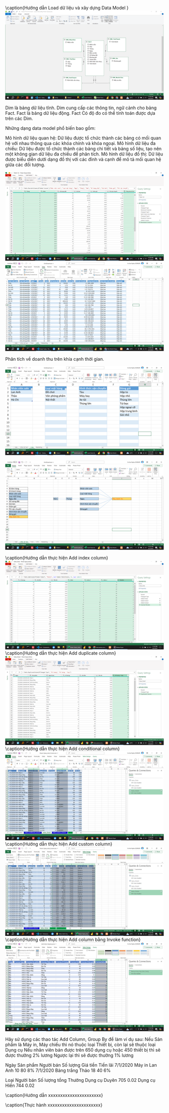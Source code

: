<!-- !\subsubsection{Video 3} -->

\caption{Hướng dẫn Load dữ liệu và xây dựng Data Model }
![alt text](Bai1/Video3/HuongDan/image.png)

<!-- Dim & Fact: Bảng nào là dữ liệu động, bảng nào là dữ liệu tĩnh? -->

Dim là bảng dữ liệu tĩnh. Dim cung cấp các thông tin, ngữ cảnh cho bảng Fact.
Fact là bảng dữ liệu động. Fact Có độ đo có thể tính toán được dựa trên các Dim.

<!-- Có những dạng data model nào? -->

Những dạng data model phổ biến bao gồm:

Mô hình dữ liệu quan hệ: Dữ liệu được tổ chức thành các bảng có mối quan hệ với nhau thông qua các khóa chính và khóa ngoại.
Mô hình dữ liệu đa chiều: Dữ liệu được tổ chức thành các bảng chi tiết và bảng số liệu, tạo nên một không gian dữ liệu đa chiều để phân tích.
Mô hình dữ liệu đồ thị: Dữ liệu được biểu diễn dưới dạng đồ thị với các đỉnh và cạnh để mô tả mối quan hệ giữa các đối tượng.


<!-- ! Bài tập cơ bản: Thực hành với sheet Sale của file KinhDoanh.xlsx: -->
<!-- 1. ETL dữ liệu -->
![alt text](image-2.png)
![alt text](Bai1/Video3/ThucHanh/image.png)
<!-- 2. Viết requirement -->

Phân tích về doanh thu trên khía cạnh thời gian.

<!-- 3. Lên bảng danh mục các cột (vẽ voi) -->

![alt text](Bai1/Video3/ThucHanh/image-1.png)

<!-- 4. Phân tích Dim & Fact -->

![alt text](Bai1/Video3/ThucHanh/image-3.png)

<!-- 5. Vẽ data model -->
<!-- !     diagram -->

<!-- ! Bài tập nâng cao: Thực hành với sheet Sale và sheet Marketing của file KinhDoanh.xlsx: -->
<!-- ! Bài tập nâng cao: Thực hành với sheet Sale và sheet Marketing của file KinhDoanh.xlsx: -->
<!-- ! Bài tập nâng cao: Thực hành với sheet Sale và sheet Marketing của file KinhDoanh.xlsx: -->
<!-- ! Bài tập nâng cao: Thực hành với sheet Sale và sheet Marketing của file KinhDoanh.xlsx: -->
<!-- ! Bài tập nâng cao: Thực hành với sheet Sale và sheet Marketing của file KinhDoanh.xlsx: -->
<!-- ! Bài tập nâng cao: Thực hành với sheet Sale và sheet Marketing của file KinhDoanh.xlsx: -->
<!-- ! Bài tập nâng cao: Thực hành với sheet Sale và sheet Marketing của file KinhDoanh.xlsx: -->
<!-- ! Bài tập nâng cao: Thực hành với sheet Sale và sheet Marketing của file KinhDoanh.xlsx: -->

<!-- 1. ETL dữ liệu (Merge 2 sheet với nhau) -->
<!-- 2. Viết requirement -->
<!-- 3. Lên bảng danh mục các cột (vẽ voi) -->
<!-- 4. Phân tích Dim & Fact -->
<!-- 5. Vẽ data model -->

<!-- !\subsubsection{Video 4} -->
<!-- !\subsubsection{Video 4} -->
<!-- !\subsubsection{Video 4} -->
<!-- !\subsubsection{Video 4} -->
<!-- !\subsubsection{Video 4} -->
<!-- !\subsubsection{Video 4} -->
<!-- !\subsubsection{Video 4} -->
<!-- !\subsubsection{Video 4} -->
<!-- !\subsubsection{Video 4} -->

\caption{Hướng dẫn thực hiện Add index column}
![alt text](Bai1/Video4/HuongDan/0.png)
\caption{Hướng dẫn thực hiện Add duplicate column}
![alt text](Bai1/Video4/HuongDan/1.png)
\caption{Hướng dẫn thực hiện Add conditional column}
![alt text](Bai1/Video4/HuongDan/2.png)
\caption{Hướng dẫn thực hiện Add custom column}
![alt text](Bai1/Video4/HuongDan/3.png)
\caption{Hướng dẫn thực hiện Add column bằng Invoke function}
![alt text](Bai1/Video4/HuongDan/4.png)

Hãy sử dụng các thao tác Add Column, Group By để làm ví dụ sau:
Nếu Sản phẩm là Máy in, Máy chiếu thì nó thuộc loại Thiết bị, còn lại sẽ thuộc loại Dụng cụ
Nếu nhân viên bán được trên 650 dụng cụ hoặc 450 thiết bị thì sẽ được thưởng 2% lương
Ngược lại thì sẽ được thưởng 1% lương

Ngày Sản phẩm Người bán Số lượng Giá tiền Tiền lãi
7/1/2020 Máy in Lan Anh 10 80 8%
7/1/2020 Bảng trắng Thảo 18 40 6%

Loại Người bán Số lượng tổng Thưởng
Dụng cụ Duyên 705 0.02
Dụng cụ Hiền 744 0.02

<!-- !\subsubsection{Video 5} -->
<!-- !\subsubsection{Video 5} -->
<!-- !\subsubsection{Video 5} -->
<!-- !\subsubsection{Video 5} -->
<!-- !\subsubsection{Video 5} -->
<!-- !\subsubsection{Video 5} -->
<!-- !\subsubsection{Video 5} -->
<!-- !\subsubsection{Video 5} -->
<!-- !\subsubsection{Video 5} -->
<!-- !\subsubsection{Video 5} -->
<!-- !\subsubsection{Video 5} -->
<!-- !\subsubsection{Video 5} -->

<!--  -->

\caption{Hướng dẫn xxxxxxxxxxxxxxxxxxxxxx}

\caption{Thực hành xxxxxxxxxxxxxxxxxxxxxx}
